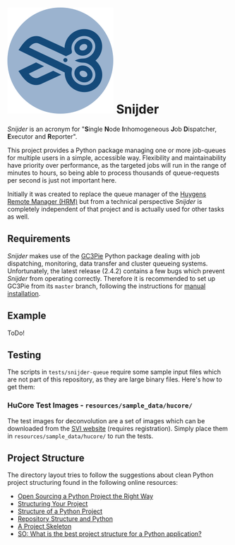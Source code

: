 # ![Snijder logo][img_snijder_logo] Snijder

_Snijder_ is an acronym for "**S**ingle **N**ode **I**nhomogeneous **J**ob
**D**ispatcher, **E**xecutor and **R**eporter".

This project provides a Python package managing one or more job-queues for
multiple users in a simple, accessible way. Flexibility and maintainability
have priority over performance, as the targeted jobs will run in the range of
minutes to hours, so being able to process thousands of queue-requests per
second is just not important here.

Initially it was created to replace the queue manager of the [Huygens Remote
Manager (HRM)](http://huygens-rm.org/) but from a technical perspective
_Snijder_ is completely independent of that project and is actually used for
other tasks as well.


## Requirements

_Snijder_ makes use of the [GC3Pie](https://github.com/imcf/gc3pie) Python
package dealing with job dispatching, monitoring, data transfer and cluster
queueing systems. Unfortunately, the latest release (2.4.2) contains a few bugs
which prevent _Snijder_ from operating correctly. Therefore it is recommended to
set up GC3Pie from its `master` branch, following the instructions for [manual
installation](http://gc3pie.readthedocs.io/en/master/users/install.html#manual-installation).


## Example

ToDo!


## Testing

The scripts in `tests/snijder-queue` require some sample input files which are
not part of this repository, as they are large binary files. Here's how to get
them:

### HuCore Test Images - `resources/sample_data/hucore/`

The test images for deconvolution are a set of images which can be downloaded
from the [SVI website](https://svi.nl/DemoImages) (requires registration).
Simply place them in `resources/sample_data/hucore/` to run the tests.


## Project Structure

The directory layout tries to follow the suggestions about clean Python project
structuring found in the following online resources:

* [Open Sourcing a Python Project the Right Way](https://jeffknupp.com/blog/2013/08/16/open-sourcing-a-python-project-the-right-way/)
* [Structuring Your Project](http://python-guide-pt-br.readthedocs.io/en/latest/writing/structure/)
* [Structure of a Python Project](http://www.patricksoftwareblog.com/structure-of-a-python-project/)
* [Repository Structure and Python](https://www.kennethreitz.org/essays/repository-structure-and-python)
* [A Project Skeleton](https://learnpythonthehardway.org/book/ex46.html)
* [SO: What is the best project structure for a Python application?](http://stackoverflow.com/questions/193161/what-is-the-best-project-structure-for-a-python-application)


[img_snijder_logo]: https://raw.githubusercontent.com/imcf/snijder/master/resources/artwork/snijder-logo-blue-240.png